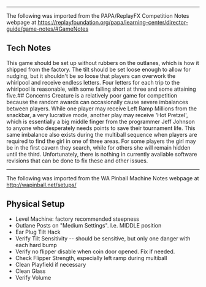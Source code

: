 ***
The following was imported from the PAPA/ReplayFX Competition Notes webpage at https://replayfoundation.org/papa/learning-center/director-guide/game-notes/#GameNotes
## Tech Notes
            
This game should be set up without rubbers on the outlanes, which is how it shipped from the factory. The tilt should be set loose enough to allow for nudging, but it shouldn't be so loose that players can overwork the whirlpool and receive endless letters. Four letters for each trip to the whirlpool is reasonable, with some falling short at three and some attaining five.## Concerns
Creature is a relatively poor game for competition because the random awards can occasionally cause severe imbalances between players. While one player may receive Left Ramp Millions from the snackbar, a very lucrative mode, another play may receive 'Hot Pretzel', which is essentially a big middle finger from the programmer Jeff Johnson to anyone who desperately needs points to save their tournament life. This same imbalance also exists during the multiball sequence when players are required to find the girl in one of three areas. For some players the girl may be in the first cavern they search, while for others she will remain hidden until the third. Unfortunately, there is nothing in currently available software revisions that can be done to fix these and other issues.
***
The following was imported from the WA Pinball Machine Notes webpage at http://wapinball.net/setups/
## Physical Setup
-   Level Machine: factory recommended steepness
-   Outlane Posts on "Medium Settings". I.e. MIDDLE position
-   Ear Plug Tilt Hack
-   Verify Tilt Sensitivity -- should be sensitive, but only one danger with each hard bump
-   Verify no flipper disable when coin door opened. Fix if needed.
-   Check Flipper Strength, especially left ramp during multiball
-   Clean Playfield if necessary
-   Clean Glass
-   Verify Volume

